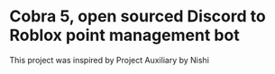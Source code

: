# Cobra 5, open sourced Discord to Roblox point management bot
This project was inspired by Project Auxiliary by Nishi